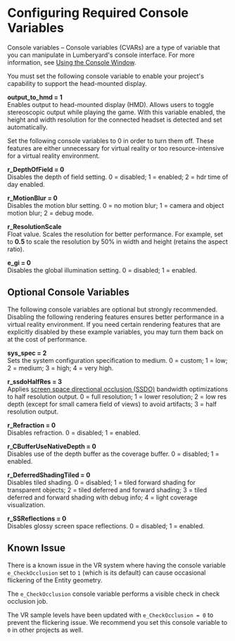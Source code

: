 # Configuring Required Console Variables<a name="virtual-reality-cvars"></a>

Console variables – Console variables \(CVARs\) are a type of variable that you can manipulate in Lumberyard's console interface\. For more information, see [Using the Console Window](console-intro.md)\.

You must set the following console variable to enable your project's capability to support the head\-mounted display\.

**output\_to\_hmd = 1**  
Enables output to head\-mounted display \(HMD\)\. Allows users to toggle stereoscopic output while playing the game\. With this variable enabled, the height and width resolution for the connected headset is detected and set automatically\.

Set the following console variables to 0 in order to turn them off\. These features are either unnecessary for virtual reality or too resource\-intensive for a virtual reality environment\.

**r\_DepthOfField = 0**  
Disables the depth of field setting\. 0 = disabled; 1 = enabled; 2 = hdr time of day enabled\.

**r\_MotionBlur = 0**  
Disables the motion blur setting\. 0 = no motion blur; 1 = camera and object motion blur; 2 = debug mode\.

**r\_ResolutionScale**  
Float value\. Scales the resolution for better performance\. For example, set to **0\.5** to scale the resolution by 50% in width and height \(retains the aspect ratio\)\.

**e\_gi = 0**  
Disables the global illumination setting\. 0 = disabled; 1 = enabled\.

## Optional Console Variables<a name="vr-optional-cvars"></a>

The following console variables are optional but strongly recommended\. Disabling the following rendering features ensures better performance in a virtual reality environment\. If you need certain rendering features that are explicitly disabled by these example variables, you may turn them back on at the cost of performance\.

**sys\_spec = 2**  
Sets the system configuration specification to medium\. 0 = custom; 1 = low; 2 = medium; 3 = high; 4 = very high\.

**r\_ssdoHalfRes = 3**  
Applies [screen space directional occlusion \(SSDO\)](ly-glos-chap.md#ssdo) bandwidth optimizations to half resolution output\. 0 = full resolution; 1 = lower resolution; 2 = low res depth \(except for small camera field of views\) to avoid artifacts; 3 = half resolution output\.

**r\_Refraction = 0**  
Disables refraction\. 0 = disabled; 1 = enabled\.

**r\_CBufferUseNativeDepth = 0**  
Disables use of the depth buffer as the coverage buffer\. 0 = disabled; 1 = enabled\.

**r\_DeferredShadingTiled = 0**  
Disables tiled shading\. 0 = disabled; 1 = tiled forward shading for transparent objects; 2 = tiled deferred and forward shading; 3 = tiled deferred and forward shading with debug info; 4 = light coverage visualization\.

**r\_SSReflections = 0**  
Disables glossy screen space reflections\. 0 = disabled; 1 = enabled\.

## Known Issue<a name="virtual-reality-cvars-known-issue"></a>

There is a known issue in the VR system where having the console variable `e_CheckOcclusion` set to `1` \(which is its default\) can cause occasional flickering of the Entity geometry\.

The `e_CheckOcclusion` console variable performs a visible check in check occlusion job\. 

The VR sample levels have been updated with `e_CheckOcclusion = 0` to prevent the flickering issue\. We recommend you set this console variable to `0` in other projects as well\.